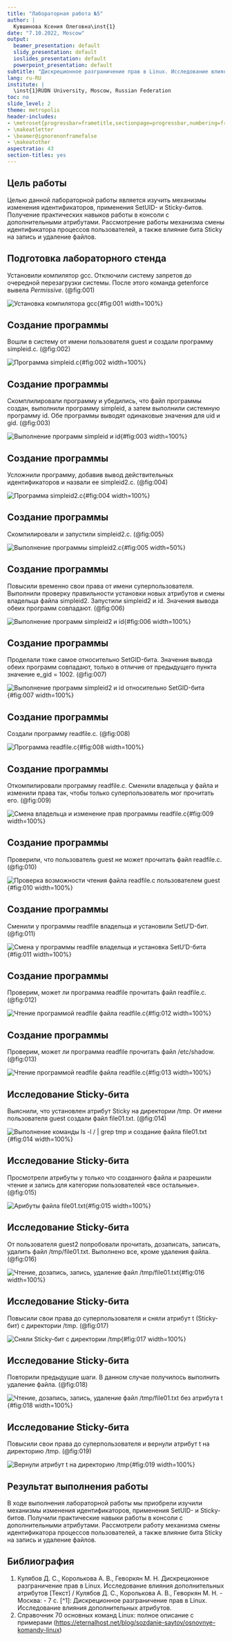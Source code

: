 ```yaml
---
title: "Лабораторная работа №5"
author: |
  Кувшинова Ксения Олеговна\inst{1}
date: "7.10.2022, Moscow"
output:
  beamer_presentation: default
  slidy_presentation: default
  ioslides_presentation: default
  powerpoint_presentation: default
subtitle: "Дискреционное разграничение прав в Linux. Исследование влияния дополнительных атрибутов"
lang: ru-RU
institute: |
  \inst{1}RUDN University, Moscow, Russian Federation
toc: no
slide_level: 2
theme: metropolis
header-includes:
- \metroset{progressbar=frametitle,sectionpage=progressbar,numbering=fraction}
- \makeatletter
- \beamer@ignorenonframefalse
- \makeatother
aspectratio: 43
section-titles: yes
---
```



## Цель работы

Целью данной лабораторной работы является изучить механизмы изменения идентификаторов, применения SetUID- и Sticky-битов. Получение практических навыков работы в консоли с дополнительными атрибутами. Рассмотрение работы механизма смены идентификатора процессов пользователей, а также влияние бита
Sticky на запись и удаление файлов.


## Подготовка лабораторного стенда

Установили компилятор gcc. Отключили систему запретов до очередной перезагрузки системы. После этого команда getenforce вывела *Permissive*. (@fig:001)
   
![Установка компилятора gcc](1.JPG){#fig:001 width=100%}

## Создание программы

Вошли в систему от имени пользователя guest и создали программу simpleid.c. (@fig:002)

![Программа simpleid.c](3.JPG){#fig:002 width=100%}

## Создание программы

Скомплилировали программу и убедились, что файл программы создан, выполнили программу simpleid, а затем выполнили системную программу id. Обе программы выводят одинаковые значения для uid и gid. (@fig:003)

![Выполнение программ simpleid и id](2.JPG){#fig:003 width=100%}

## Создание программы

Усложнили программу, добавив вывод действительных идентификаторов и назвали ее simpleid2.c. (@fig:004)

![Программа simpleid2.c](4.JPG){#fig:004 width=100%}

## Создание программы

Скомпилировали и запустили simpleid2.c. (@fig:005)

![Выполнение программы simpleid2.c](5.JPG){#fig:005 width=50%}

## Создание программы

Повысили временно свои права от имени суперпользователя. Выполнили проверку правильности установки новых атрибутов и смены владельца файла simpleid2. Запустили simpleid2 и id. Значения вывода обеих программ совпадают. (@fig:006)

![Выполнение программ simpleid2 и id](6.JPG){#fig:006 width=100%}

## Создание программы

Проделали тоже самое относительно SetGID-бита. Значения вывода обеих программ совпадают, только в отличие от предыдущего пункта значение e_gid = 1002. (@fig:007)

![Выполнение программ simpleid2 и id относительно SetGID-бита](7.1.JPG){#fig:007 width=100%}

## Создание программы

Создали программу readfile.c. (@fig:008)

![Программа readfile.c](13.JPG){#fig:008 width=100%}

## Создание программы

Откомпилировали программу readfile.c. Сменили владельца у файла и изменили права так, чтобы только суперпользователь мог прочитать его. (@fig:009)

![Смена владельца и изменение прав программы readfile.c](15.JPG){#fig:009 width=100%}

## Создание программы

Проверили, что пользователь guest не может прочитать файл readfile.c.(@fig:010)

![Проверка возможности чтения файла  readfile.c пользователем guest](16.JPG){#fig:010 width=100%}

## Создание программы

Сменили у программы readfile владельца и установили SetU’D-бит. (@fig:011)

![Смена у программы readfile владельца и установка SetU’D-бита](17.JPG){#fig:011 width=100%}

## Создание программы

Проверим, может ли программа readfile прочитать файл readfile.c. (@fig:012)

![Чтение программой readfile файла readfile.с](18.JPG){#fig:012 width=100%}

## Создание программы

Проверим, может ли программа readfile прочитать файл /etc/shadow. (@fig:013)

![Чтение программой readfile файла readfile.с](19.JPG){#fig:013 width=100%}

## Исследование Sticky-бита

Выяснили, что установлен атрибут Sticky на директории /tmp. От имени пользователя guest создали файл file01.txt. (@fig:014)

![Выполнение команды ls -l / | grep tmp и создание файла file01.txt](20.JPG){#fig:014 width=100%}

## Исследование Sticky-бита

Просмотрели атрибуты у только что созданного файла и разрешили чтение и запись для категории пользователей «все остальные». (@fig:015)

![Арибуты файла file01.txt](21.JPG){#fig:015 width=100%}

## Исследование Sticky-бита

От пользователя guest2 попробовали прочитать, дозаписать, записать, удалить файл /tmp/file01.txt. Выполнено все, кроме удаления файла. (@fig:016)

![Чтение, дозапись, запись, удаление файл /tmp/file01.txt](22.JPG){#fig:016 width=100%}

## Исследование Sticky-бита

Повысили свои права до суперпользователя и сняли атрибут t (Sticky-бит) с директории /tmp. (@fig:017)

![Сняли Sticky-бит с директории /tmp](23.JPG){#fig:017 width=100%}

## Исследование Sticky-бита

Повторили предыдущие шаги. В данном случае получилось выполнить удаление файла. (@fig:018)

![Чтение, дозапись, запись, удаление файл /tmp/file01.txt без атрибута t](25.JPG){#fig:018 width=100%}

## Исследование Sticky-бита

Повысили свои права до суперпользователя и вернули атрибут t на директорию /tmp. (@fig:019)

![Вернули атрибут t на директорию /tmp](26.JPG){#fig:019 width=100%}

## Результат выполнения работы

В ходе выполнения лабораторной работы мы приобрели изучили механизмы изменения идентификаторов, применения SetUID- и Sticky-битов. Получили практические навыки работы в консоли с дополнительными атрибутами. Рассмотрели работу механизма смены идентификатора процессов пользователей, а также влияние бита
Sticky на запись и удаление файлов.

## Библиография

1. Кулябов Д. С., Королькова А. В., Геворкян М. Н. Дискреционное разграничение прав в Linux. Исследование влияния дополнительных атрибутов [Текст] / Кулябов Д. С., Королькова А. В., Геворкян М. Н. - Москва: - 7 с. [^1]: Дискреционное разграничение прав в Linux. Исследование влияния дополнительных атрибутов.
2. Справочник 70 основных команд Linux: полное описание с примерами (https://eternalhost.net/blog/sozdanie-saytov/osnovnye-komandy-linux)
  